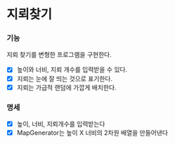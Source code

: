 # 지뢰찾기

### 기능
지뢰 찾기를 변형한 프로그램을 구현한다.
- [x] 높이와 너비, 지뢰 개수를 입력받을 수 있다.
- [x] 지뢰는 눈에 잘 띄는 것으로 표기한다.
- [x] 지뢰는 가급적 랜덤에 가깝게 배치한다.

### 명세
- [x] 높이, 너비, 지뢰개수를 입력받는다
- [x] MapGenerator는 높이 X 너비의 2차원 배열을 만들어낸다
